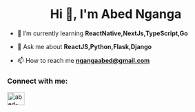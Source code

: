 <h1 align="center">Hi 👋, I'm Abed Nganga</h1>

- 🌱 I’m currently learning **ReactNative,NextJs,TypeScript,Go**

- 💬 Ask me about **ReactJS,Python,Flask,Django**

- 📫 How to reach me **ngangaabed@gmail.com**

<h3 align="left">Connect with me:</h3>
<p align="left">
<a href="https://linkedin.com/in/abed-nganga-673965245/" target="blank"><img align="center" src="https://raw.githubusercontent.com/rahuldkjain/github-profile-readme-generator/master/src/images/icons/Social/linked-in-alt.svg" alt="abed-nganga-673965245/" height="30" width="40" /></a>
</p>

